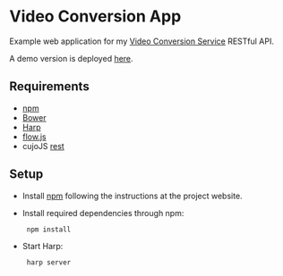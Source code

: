 Video Conversion App
====================

Example web application for my [Video Conversion Service](http://github.com/felipead/video-conversion-service) RESTful API.

A demo version is deployed [here](https://video-conversion-app.herokuapp.com).

Requirements
------------

 - [npm](https://www.npmjs.com)
 - [Bower](http://bower.io)
 - [Harp](http://harpjs.com)
 - [flow.js](https://github.com/flowjs/flow.js)
 - cujoJS [rest](https://github.com/cujojs/rest)

Setup
-----

 - Install [npm](https://www.npmjs.com) following the instructions at the project website.

 - Install required dependencies through npm:

        npm install

 - Start Harp:

        harp server
